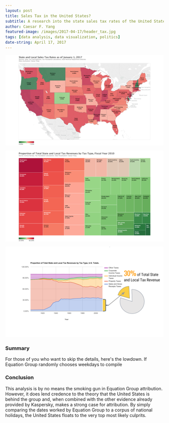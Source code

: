 ```yaml
---
layout: post
title: Sales Tax in the United States?
subtitle: A research into the state sales tax rates of the United States.
author: Caesar F. Yang
featured-image: /images/2017-04-17/header_tax.jpg
tags: [data analysis, data visualization, politics]
date-string: April 17, 2017
---
```

![png](/images/2017-04-17/sales_tax.png)

![png](/images/2017-04-17/proportion.png)

![png](/images/2017-04-17/history.png)

<h3>Summary</h3>
For those of you who want to skip the details, here's the lowdown. If Equation Group randomly chooses weekdays to compile 

<h3>Conclusion</h3>
This analysis is by no means the smoking gun in Equation Group attribution. However, it does lend credence to the theory that the United States is behind the group and, when combined with the other evidence already provided by Kaspersky, makes a strong case for attribution. By simply comparing the dates worked by Equation Group to a corpus of national holidays, the United States floats to the very top most likely culprits.
